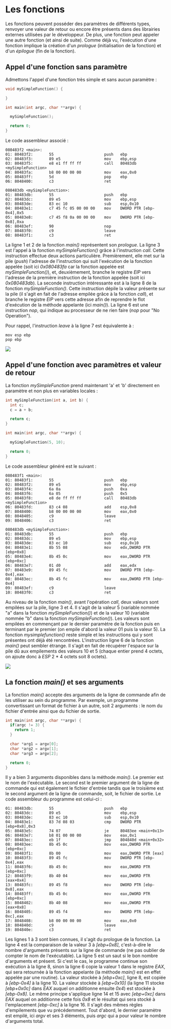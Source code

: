 # Les fonctions

Les fonctions peuvent posséder des paramètres de différents types, renvoyer une valeur de retour ou encore être présents dans des librairies externes utilisées par le développeur. De plus, une fonction peut appeler une autre fonction \(et ainsi de suite\). Comme déjà vu, l'exécution d'une fonction implique la création d'un _prologue_ \(initialisation de la fonction\) et d'un _épilogue_ \(fin de la fonction\).

## Appel d'une fonction sans paramètre

Admettons l'appel d'une fonction très simple et sans aucun paramètre :

```c
void mySimpleFunction() {

}

int main(int argc, char **argv) {

  mySimpleFunction();

  return 0;
}
```

Le code assembleur associé :

```text
080483f2 <main>:
01: 80483f2:       55                      push   ebp
02: 80483f3:       89 e5                   mov    ebp,esp
03: 80483f5:       e8 e1 ff ff ff          call   80483db <mySimpleFunction>
04: 80483fa:       b8 00 00 00 00          mov    eax,0x0
05: 80483ff:       5d                      pop    ebp
06: 8048400:       c3                      ret

080483db <mySimpleFunction>:
01: 80483db:       55                      push   ebp
02: 80483dc:       89 e5                   mov    ebp,esp
03: 80483de:       83 ec 10                sub    esp,0x10
04: 80483e1:       c7 45 fc 05 00 00 00    mov    DWORD PTR [ebp-0x4],0x5
05: 80483e8:       c7 45 f8 0a 00 00 00    mov    DWORD PTR [ebp-0x8],0xa
06: 80483ef:       90                      nop
07: 80483f0:       c9                      leave
08: 80483f1:       c3                      ret
```

La ligne 1 et 2 de la fonction _main\(\)_ représentent son _prologue_. La ligne 3 est l'appel à la fonction _mySimpleFunction\(\)_ grâce à l'instruction _call_. Cette instruction effectue deux actions particulière. Premièrement, elle met sur la pile \(_push_\) l'adresse de l'instruction qui suit l'exécution de la fonction appelée \(soit ici _0x080483fa_ car la fonction appelée est _mySimpleFunction\(\)_\), et, deuxièmement, branche le registre _EIP_ vers l'adresse de la première instruction de la fonction appelée \(soit ici _0x080483db_\). La seconde instruction intéressante est à la ligne 8 de la fonction _mySimpleFunction\(\)_. Cette instruction dépile la valeur présente sur la pile \(il s'agit en fait de l'adresse empilée grâce à la fonction _call_\), et branche le registre _EIP_ vers cette adresse afin de reprendre le flot d'exécution de la méthode appelante \(ici _main\(\)_\). La ligne 6 est une instruction _nop_, qui indique au processeur de ne rien faire \(_nop_ pour "No Operation"\).

Pour rappel, l'instruction _leave_ à la ligne 7 est équivalente à :

```text
mov esp ebp
pop ebp
```

![](../../../.gitbook/assets/3b59c993bfc06ce1810903b26c4ae325.png)

## Appel d'une fonction avec paramètres et valeur de retour

La fonction _mySimpleFunction_ prend maintenant 'a' et 'b' directement en paramètre et non plus en variables locales :

```c
int mySimpleFunction(int a, int b) {
  int c;
  c = a + b;

  return c;
}

int main(int argc, char **argv) {

  mySimpleFunction(5, 10);

  return 0;
}
```

Le code assembleur généré est le suivant :

```text
080483f1 <main>:
01: 80483f1:       55                      push   ebp
02: 80483f2:       89 e5                   mov    ebp,esp
03: 80483f4:       6a 0a                   push   0xa
04: 80483f6:       6a 05                   push   0x5
05: 80483f8:       e8 de ff ff ff          call   80483db <mySimpleFunction>
06: 80483fd:       83 c4 08                add    esp,0x8
07: 8048400:       b8 00 00 00 00          mov    eax,0x0
08: 8048405:       c9                      leave
09: 8048406:       c3                      ret

080483db <mySimpleFunction>:
01: 80483db:       55                      push   ebp
02: 80483dc:       89 e5                   mov    ebp,esp
03: 80483de:       83 ec 10                sub    esp,0x10
04: 80483e1:       8b 55 08                mov    edx,DWORD PTR [ebp+0x8]
05: 80483e4:       8b 45 0c                mov    eax,DWORD PTR [ebp+0xc]
06: 80483e7:       01 d0                   add    eax,edx
07: 80483e9:       89 45 fc                mov    DWORD PTR [ebp-0x4],eax
08: 80483ec:       8b 45 fc                mov    eax,DWORD PTR [ebp-0x4]
09: 80483ef:       c9                      leave
10: 80483f0:       c3                      ret
```

Au niveau de la fonction _main\(\)_, avant l'opération _call_, deux valeurs sont empilées sur la pile, ligne 3 et 4. Il s'agit de la valeur 5 \(variable nommée "a" dans la fonction _mySimpleFunction\(\)_\) et de la valeur 10 \(variable nommée "b" dans la fonction _mySimpleFunction\(\)_\). Les valeurs sont empilées en commençant par le dernier paramètre de la fonction puis en terminant par le premier \(on empile d'abord la valeur 01 puis la valeur 5\). La fonction _mysimplefunction\(\)_ reste simple et les instructions qui y sont présentes ont déjà été rencontrées. L'instruction ligne 6 de la fonction _main\(\)_ peut sembler étrange. Il s'agit en fait de récupérer l'espace sur la pile dû aux empilements des valeurs 10 et 5 \(chaque entier prend 4 octets, on ajoute donc à _ESP_ 2 \* 4 octets soit 8 octets\).

![](../../../.gitbook/assets/b057a996a2e9a3ed22ae5a65a9b9fae3.png)

## La fonction _main\(\)_ et ses arguments

La fonction _main\(\)_ accepte des arguments de la ligne de commande afin de les utiliser au sein du programme. Par exemple, un programme convertissant un format de fichier à un autre, soit 2 arguments : le nom du fichier d'entrée ainsi que du fichier de sortie.

```c
int main(int argc, char **argv) {
  if(argc != 3) {
    return 1;
  }

  char *arg1 = argv[0];
  char *arg2 = argv[1];
  char *arg3 = argv[2];

  return 0;
}
```

Il y a bien 3 arguments disponibles dans la méthode _main\(\)_. Le premier est le nom de l'exécutable. Le second est le premier argument de la ligne de commande qui est également le fichier d'entrée tandis que le troisième est le second argument de la ligne de commande, soit, le fichier de sortie. Le code assembleur du programme est celui-ci :

```text
01: 80483db:       55                      push   ebp
02: 80483dc:       89 e5                   mov    ebp,esp
03: 80483de:       83 ec 10                sub    esp,0x10
04: 80483e1:       83 7d 08 03             cmp    DWORD PTR [ebp+0x8],0x3
05: 80483e5:       74 07                   je     80483ee <main+0x13>
06: 80483e7:       b8 01 00 00 00          mov    eax,0x1
07: 80483ec:       eb 1f                   jmp    804840d <main+0x32>
08: 80483ee:       8b 45 0c                mov    eax,DWORD PTR [ebp+0xc]
09: 80483f1:       8b 00                   mov    eax,DWORD PTR [eax]
10: 80483f3:       89 45 fc                mov    DWORD PTR [ebp-0x4],eax
11: 80483f6:       8b 45 0c                mov    eax,DWORD PTR [ebp+0xc]
12: 80483f9:       8b 40 04                mov    eax,DWORD PTR [eax+0x4]
13: 80483fc:       89 45 f8                mov    DWORD PTR [ebp-0x8],eax
14: 80483ff:       8b 45 0c                mov    eax,DWORD PTR [ebp+0xc]
15: 8048402:       8b 40 08                mov    eax,DWORD PTR [eax+0x8]
16: 8048405:       89 45 f4                mov    DWORD PTR [ebp-0xc],eax
17: 8048408:       b8 00 00 00 00          mov    eax,0x0
18: 804840d:       c9                      leave
19: 804840e:       c3                      ret
```

Les lignes 1 à 3 sont bien connues, il s'agit du prologue de la fonction. La ligne 4 est la comparaison de la valeur 3 à _\[ebp+0x8\]_, c'est-à-dire le nombre d'arguments présents sur la ligne de commande \(ne pas oublier de compter le nom de l'exécutable\). La ligne 5 est un saut si le bon nombre d'arguments et présent. Si c'est le cas, le programme continue son exécution à la ligne 8, sinon la ligne 6 copie la valeur 1 dans le registre _EAX_, qui sera retournée à la fonction appelante \(la méthode _main\(\)_ est en effet appelée par une routine\). La valeur stockée à _\[ebp+0xc\]_, ligne 8, est copiée à _\[ebp-0x4\]_ à la ligne 10. La valeur stockée à _\[ebp+0x10\]_ \(la ligne 11 stocke _\[ebp+0x0c\]_ dans _EAX_ auquel on additionne ensuite _0x4_\) est stockée à _\[ebp-0x8\]_. Le même principe s'applique ligne 14 et 15 avec _\[ebp+0xc\]_ dans _EAX_ auquel on additionne cette fois _0x8_ et le résultat qui sera stocké à l'emplacement _\[ebp-0xc\]_ à la ligne 16. Il s'agit des mêmes règles d'empilements que vu précédemment. Tout d'abord, le dernier paramètre est empilé, ici _argv_ et ses 3 éléments, puis _argc_ qui a pour valeur le nombre d'arguments total.

